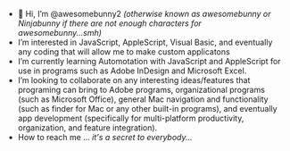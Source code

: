 - 👋 Hi, I’m @awesomebunny2 *(otherwise known as awesomebunny or Ninjabunny if there are not enough characters for awesomebunny...smh)*
- I’m interested in JavaScript, AppleScript, Visual Basic, and eventually any coding that will allow me to make custom applicatons
- I’m currently learning Automotation with JavaScript and AppleScript for use in programs such as Adobe InDesign and Microsoft Excel.
- I’m looking to collaborate on any interesting ideas/features that programing can bring to Adobe programs, organizational programs (such as Microsoft Office), general Mac navigation and functionality (such as finder for Mac or any other built-in programs), and eventually app development (specifically for multi-platform productivity, organization, and feature integration). 
- How to reach me ... *it's a secret to everybody...*

<!---
awesomebunny2/awesomebunny2 is a ✨ special ✨ repository because its `README.md` (this file) appears on your GitHub profile.
You can click the Preview link to take a look at your changes.
--->
